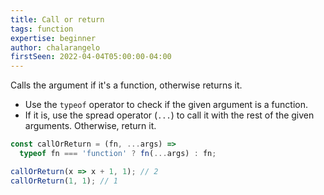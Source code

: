 ```yaml
---
title: Call or return
tags: function
expertise: beginner
author: chalarangelo
firstSeen: 2022-04-04T05:00:00-04:00
---
```


Calls the argument if it's a function, otherwise returns it.

- Use the `typeof` operator to check if the given argument is a function.
- If it is, use the spread operator (`...`) to call it with the rest of the given arguments. Otherwise, return it.

```js
const callOrReturn = (fn, ...args) =>
  typeof fn === 'function' ? fn(...args) : fn;
```

```js
callOrReturn(x => x + 1, 1); // 2
callOrReturn(1, 1); // 1
```
